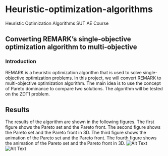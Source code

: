 # Heuristic-optimization-algorithms
Heuristic Optimization Algorithms SUT AE Course
## Converting REMARK’s single-objective optimization algorithm to multi-objective
### Introduction
REMARK is a heuristic optimization algorithm that is used to solve single-objective optimization problems. In this project, we will convert REMARK to multi-objective optimization algorithm. The main idea is to use the concept of Pareto dominance to compare two solutions. The algorithm will be tested on the ZDT1 problem.
## Results 
The results of the algorithm are shown in the following figures. The first figure shows the Pareto set and the Pareto front. The second figure shows the Pareto set and the Pareto front in 3D. The third figure shows the animation of the Pareto set and the Pareto front. The fourth figure shows the animation of the Pareto set and the Pareto front in 3D.
![Alt Text](Project/Figure/Pareto_set_animation/animation.gif)
![Alt Text](Project/Figure/Pareto_set_animation/animation_3d.gif)
